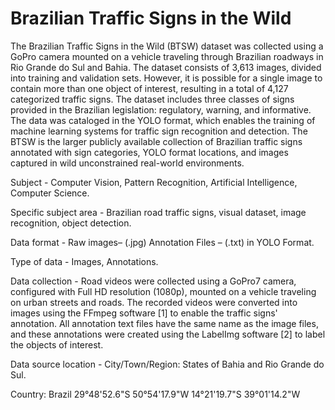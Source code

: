 # Brazilian Traffic Signs in the Wild
The Brazilian Traffic Signs in the Wild (BTSW) dataset was collected using a GoPro camera mounted on a vehicle traveling through Brazilian roadways in Rio Grande do Sul and Bahia. The dataset consists of 3,613 images, divided into training and validation sets. However, it is possible for a single image to contain more than one object of interest, resulting in a total of 4,127 categorized traffic signs. The dataset includes three classes of signs provided in the Brazilian legislation: regulatory, warning, and informative. The data was cataloged in the YOLO format, which enables the training of machine learning systems for traffic sign recognition and detection. The BTSW is the larger publicly available collection of Brazilian traffic signs annotated with sign categories, YOLO format locations, and images captured in wild unconstrained real-world environments. 

Subject -	Computer Vision, Pattern Recognition, Artificial Intelligence, Computer Science.

Specific subject area -	Brazilian road traffic signs, visual dataset, image recognition, object detection.

Data format -	Raw images– (.jpg) Annotation Files – (.txt) in YOLO Format.

Type of data - Images, Annotations.

Data collection -	Road videos were collected using a GoPro7 camera, configured with Full HD resolution (1080p), mounted on a vehicle traveling on urban streets and roads. The recorded videos were converted into images using the FFmpeg software [1] to enable the traffic signs' annotation. All annotation text files have the same name as the image files, and these annotations were created using the LabelImg software [2] to label the objects of interest.

Data source location - City/Town/Region: States of Bahia and Rio Grande do Sul.

Country: Brazil
29°48'52.6"S 50°54'17.9"W
14°21'19.7"S 39°01'14.2"W
